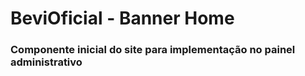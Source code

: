 # BeviOficial - Banner Home

### Componente inicial do site para implementação no painel administrativo
